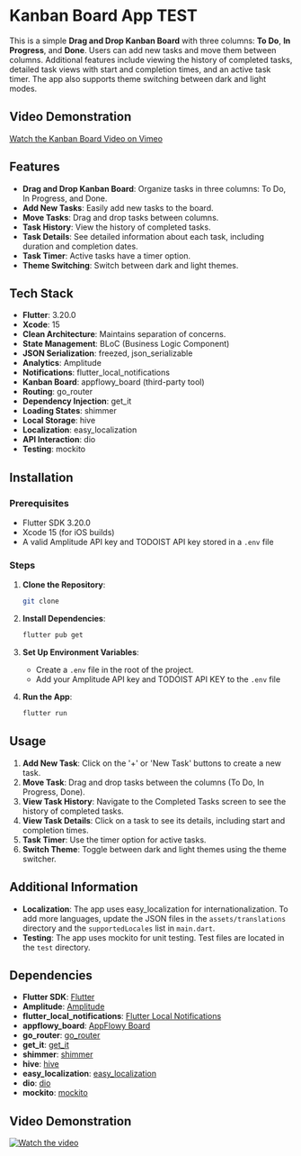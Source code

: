 # Kanban Board App TEST

This is a simple **Drag and Drop Kanban Board** with three columns: **To Do**, **In Progress**, and **Done**. Users can add new tasks and move them between columns. Additional features include viewing the history of completed tasks, detailed task views with start and completion times, and an active task timer. The app also supports theme switching between dark and light modes.

## Video Demonstration

[Watch the Kanban Board Video on Vimeo](https://vimeo.com/994855614)

## Features

- **Drag and Drop Kanban Board**: Organize tasks in three columns: To Do, In Progress, and Done.
- **Add New Tasks**: Easily add new tasks to the board.
- **Move Tasks**: Drag and drop tasks between columns.
- **Task History**: View the history of completed tasks.
- **Task Details**: See detailed information about each task, including duration and completion dates.
- **Task Timer**: Active tasks have a timer option.
- **Theme Switching**: Switch between dark and light themes.

## Tech Stack

- **Flutter**: 3.20.0
- **Xcode**: 15
- **Clean Architecture**: Maintains separation of concerns.
- **State Management**: BLoC (Business Logic Component)
- **JSON Serialization**: freezed, json_serializable
- **Analytics**: Amplitude
- **Notifications**: flutter_local_notifications
- **Kanban Board**: appflowy_board (third-party tool)
- **Routing**: go_router
- **Dependency Injection**: get_it
- **Loading States**: shimmer
- **Local Storage**: hive
- **Localization**: easy_localization
- **API Interaction**: dio
- **Testing**: mockito

## Installation

### Prerequisites

- Flutter SDK 3.20.0
- Xcode 15 (for iOS builds)
- A valid Amplitude API key and TODOIST API key stored in a `.env` file

### Steps

1. **Clone the Repository**:

   ```bash
   git clone
   ```

2. **Install Dependencies**:

   ```bash
   flutter pub get
   ```

3. **Set Up Environment Variables**:

   - Create a `.env` file in the root of the project.
   - Add your Amplitude API key and TODOIST API KEY to the `.env` file

4. **Run the App**:
   ```bash
   flutter run
   ```

## Usage

1. **Add New Task**: Click on the '+' or 'New Task' buttons to create a new task.
2. **Move Task**: Drag and drop tasks between the columns (To Do, In Progress, Done).
3. **View Task History**: Navigate to the Completed Tasks screen to see the history of completed tasks.
4. **View Task Details**: Click on a task to see its details, including start and completion times.
5. **Task Timer**: Use the timer option for active tasks.
6. **Switch Theme**: Toggle between dark and light themes using the theme switcher.

## Additional Information

- **Localization**: The app uses easy_localization for internationalization. To add more languages, update the JSON files in the `assets/translations` directory and the `supportedLocales` list in `main.dart`.
- **Testing**: The app uses mockito for unit testing. Test files are located in the `test` directory.

## Dependencies

- **Flutter SDK**: [Flutter](https://flutter.dev/)
- **Amplitude**: [Amplitude](https://amplitude.com/)
- **flutter_local_notifications**: [Flutter Local Notifications](https://pub.dev/packages/flutter_local_notifications)
- **appflowy_board**: [AppFlowy Board](https://pub.dev/packages/appflowy_board)
- **go_router**: [go_router](https://pub.dev/packages/go_router)
- **get_it**: [get_it](https://pub.dev/packages/get_it)
- **shimmer**: [shimmer](https://pub.dev/packages/shimmer)
- **hive**: [hive](https://pub.dev/packages/hive)
- **easy_localization**: [easy_localization](https://pub.dev/packages/easy_localization)
- **dio**: [dio](https://pub.dev/packages/dio)
- **mockito**: [mockito](https://pub.dev/packages/mockito)

## Video Demonstration

[![Watch the video](https://img.youtube.com/vi/your_video_id/hqdefault.jpg)](https://youtu.be/your_video_id)
